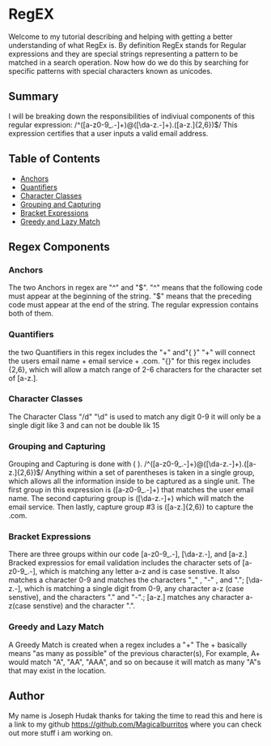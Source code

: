 # RegEX

Welcome to my tutorial describing and helping with getting a better understanding of what RegEx is. By definition RegEx stands for Regular expressions and they are special strings representing a pattern to be matched in a search operation. Now how do we do this by searching for specific patterns with special characters known as unicodes.

## Summary

I will be breaking down the responsibilities of indiviual components of this regular expression: /^([a-z0-9_.-]+)@([\da-z.-]+).([a-z.]{2,6})$/ This expression certifies that a user inputs a valid email address.

## Table of Contents

- [Anchors](#anchors)
- [Quantifiers](#quantifiers)
- [Character Classes](#character-classes)
- [Grouping and Capturing](#grouping-and-capturing)
- [Bracket Expressions](#bracket-expressions)
- [Greedy and Lazy Match](#greedy-and-lazy-match)

## Regex Components

### Anchors
The two Anchors in regex are "^" and "$".
"^" means that the following code must appear at the beginning of the string.
"$" means that the preceding code must appear at the end of the string. The regular expression contains both of them.
### Quantifiers
the two Quantifiers in this regex includes the "+" and"{ }"
"+" will connect the users email name + email service + .com. 
"{}" for this regex includes {2,6}, which will allow a match range of 2-6 characters for the character set of [a-z\.].
### Character Classes
The Character Class "/d"
"\d" is used to match any digit 0-9 it will only be a single digit like 3 and can not be double lik 15 
### Grouping and Capturing
Grouping and Capturing is done with ( ).
/^([a-z0-9_.-]+)@([\da-z.-]+).([a-z.]{2,6})$/
Anything within a set of parentheses is taken in a single group, which allows all the information inside to be captured as a single unit.
The first group in this expression is ([a-z0-9_\.-]+) that matches the user email name. The second capturing group is ([\da-z\.-]+) which will match the email service. Then lastly, capture group #3 is ([a-z\.]{2,6}) to capture the .com.
### Bracket Expressions
There are three groups within our code
[a-z0-9_.-], [\da-z.-], and [a-z.]
Bracked expressios for email validation includes the character sets of [a-z0-9_\.-], which is matching any letter a-z and is case senstive. It also matches a character 0-9 and matches the characters "_" , "-" , and "."; [\da-z\.-], which is matching a single digit from 0-9, any character a-z (case senstive), and the characters "." and "-".; [a-z\.] matches any character a-z(case senstive) and the character ".".
### Greedy and Lazy Match
A Greedy Match is created when a regex includes a "+"
The + basically means "as many as possible" of the previous character(s), For example, A+ would match "A", "AA", "AAA", and so on because it will match as many "A"s that may exist in the location.
## Author
My name is Joseph Hudak thanks for taking the time to read this and here is a link to my github https://github.com/Magicalburritos
where you can check out more stuff i am working on.
